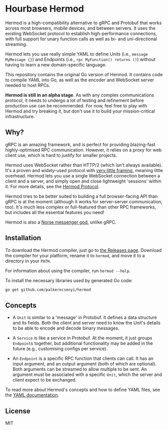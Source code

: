 # Hourbase Hermod

Hermod is a high-compatibility alternative to gRPC and Protobuf that works across most browsers, mobile devices, and between servers. It uses the existing WebSocket protocol to establish high-performance connections, with full support for unary function calls as well as bi- and uni-directional streaming.

Hermod lets you use really simple YAML to define Units (i.e., `message MyMessage {}`) and Endpoints (i.e., `rpc MyFunction() returns ()`) without having to learn a new domain-specific language.

This repository contains the original Go version of Hermod. It contains code to compile YAML into Go, as well as the encoder and WebSocket server needed to host RPCs.

**Hermod is still in an alpha stage**. As with any complex communications protocol, it needs to undergo a lot of testing and refinement before production use can be recommended. For now, feel free to play with Hermod and try breaking it, but don't use it to build your mission-critical infrastructure.

## Why?
gRPC is an amazing framework, and is perfect for providing blazing-fast highly-optimised RPC communication. However, it relies on a proxy for web client use, which is hard to justify for smaller projects.

Hermod uses WebSocket rather than HTTP/2 (which isn't always available). It's a proven and widely-used protocol with [very little framing](https://www.rfc-editor.org/rfc/rfc6455.html#section-5.2), meaning little overhead. Hermod lets you use a single WebSocket connection between a client and a server, and simply open and close lightweight 'sessions' within it. For more details, see the [Hermod Protocol](https://github.com/palkerecsenyi/hermod/blob/main/PROTOCOL.md).

Hermod tries to be better suited to building a full browser-facing API than gRPC is at the moment (although it works for server-server communication, too). It's much less complex or full-featured than other RPC frameworks, but includes all the essential features you need!

Hermod is also a [Norse messenger god](https://en.wikipedia.org/wiki/Herm%C3%B3%C3%B0r), unlike gRPC.

## Installation
To download the Hermod compiler, just go to [the Releases page](https://github.com/palkerecsenyi/hermod/releases). Download the compiler for your platform, rename it to `hermod`, and move it to a directory in your `PATH`.

For information about using the compiler, run `hermod --help`.

To install the necessary libraries used by generated Go code:

```bash
go get github.com/palkerecsenyi/hermod
```

## Concepts

- A `Unit` is similar to a 'message' in Protobuf. It defines a data structure and its fields. Both the client and server need to know the Unit's details to be able to encode and decode binary messages.

- A `Service` is like a service in Protobuf. At the moment, it just groups `Endpoint`s together, but additional functionality may be added in the future (e.g., customising configs per service).

- An `Endpoint` is a specific RPC function that clients can call. It has an input argument, and an output argument (both of which are optional). Both arguments can be streamed to allow multiple to be sent. An argument must be associated with a specific `Unit`, which the server and client expect to be exchanged.

To read more about Hermod's concepts and how to define YAML files, see the [YAML documentation](https://github.com/palkerecsenyi/hermod/blob/main/YAML.md).

## License
MIT
